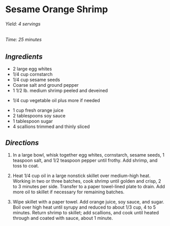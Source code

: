 # Sesame Orange Shrimp

######  Yield: 4 servings
######  Time: 25 minutes

##  *Ingredients*
- 2 large egg whites
- 1/4 cup cornstarch
- 1/4 cup sesame seeds
- Coarse salt and ground pepper
- 1 1/2 lb. medium shrimp peeled and deveined
<!---->
- 1/4 cup vegetable oil plus more if needed
<!---->
- 1 cup fresh orange juice
- 2 tablespoons soy sauce
- 1 tablespoon sugar
- 4 scallions trimmed and thinly sliced

##  *Directions*
1. In a large bowl, whisk together egg whites, cornstarch, sesame seeds, 1 teaspoon salt, and 1/2 teaspoon pepper until frothy. Add shrimp, and toss to coat.

2. Heat 1/4 cup oil in a large nonstick skillet over medium-high heat. Working in two or three batches, cook shrimp until golden and crisp, 2 to 3 minutes per side. Transfer to a paper towel-lined plate to drain. Add more oil to skillet if necessary for remaining batches.

3. Wipe skillet with a paper towel. Add orange juice, soy sauce, and sugar. Boil over high heat until syrupy and reduced to about 1/3 cup, 4 to 5 minutes. Return shrimp to skillet; add scallions, and cook until heated through and coated with sauce, about 1 minute.